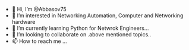 - 👋 Hi, I’m @Abbasov75
- 👀 I’m interested in Networking Automation, Computer and Networking hardware
- 🌱 I’m currently learning Python for Netwrok Engineers...
- 💞️ I’m looking to collaborate on .above mentioned topics..
- 📫 How to reach me ...

<!---
Abbasov75/Abbasov75 is a ✨ special ✨ repository because its `README.md` (this file) appears on your GitHub profile.
You can click the Preview link to take a look at your changes.
--->
